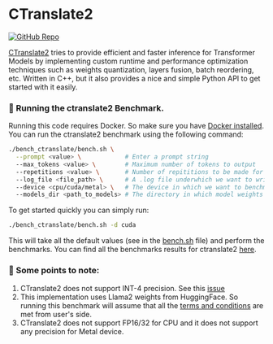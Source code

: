 # CTranslate2

[![GitHub Repo](https://img.shields.io/badge/github-%23121011.svg?style=for-the-badge&logo=github&logoColor=white)](https://github.com/OpenNMT/CTranslate2) &nbsp;

[CTranslate2](https://github.com/OpenNMT/CTranslate2) tries to provide efficient and faster inference for Transformer Models by implementing custom runtime and performance optimization techniques such as weights quantization, layers fusion, batch reordering, etc. Written in C++, but it also provides a nice and simple Python API to get started with it easily.

### 🚀 Running the ctranslate2 Benchmark.

Running this code requires Docker. So make sure you have [Docker installed](https://docs.docker.com/engine/install/). You can run the ctranslate2 benchmark using the following command:

```bash
./bench_ctranslate/bench.sh \
  --prompt <value> \            # Enter a prompt string
  --max_tokens <value> \        # Maximum number of tokens to output
  --repetitions <value> \       # Number of repititions to be made for the prompt.
  --log_file <file_path> \      # A .log file underwhich we want to write the results.
  --device <cpu/cuda/metal> \   # The device in which we want to benchmark.
  --models_dir <path_to_models> # The directory in which model weights are present
```

To get started quickly you can simply run:

```bash
./bench_ctranslate/bench.sh -d cuda
```
This will take all the default values (see in the [bench.sh](/bench_ctranslate/bench.sh) file) and perform the benchmarks. You can find all the benchmarks results for ctranslate2 [here](/docs/llama2.md).


### 👀 Some points to note:

1. CTranslate2 does not support INT-4 precision. See this [issue](https://github.com/OpenNMT/CTranslate2/issues/1104)
2. This implementation uses Llama2 weights from HuggingFace. So running this benchmark will assume that all the [terms and conditions](https://huggingface.co/meta-llama/Llama-2-7b) are met from user's side.
3. CTranslate2 does not support FP16/32 for CPU and it does not support any precision for Metal device.
